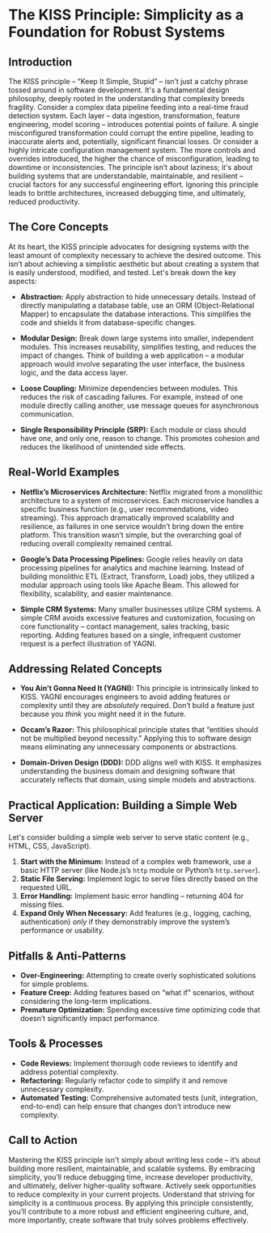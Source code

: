 # The KISS Principle: Simplicity as a Foundation for Robust Systems

## Introduction

The KISS principle – “Keep It Simple, Stupid” – isn’t just a catchy phrase tossed around in software development. It's a fundamental design philosophy, deeply rooted in the understanding that complexity breeds fragility. Consider a complex data pipeline feeding into a real-time fraud detection system. Each layer – data ingestion, transformation, feature engineering, model scoring – introduces potential points of failure. A single misconfigured transformation could corrupt the entire pipeline, leading to inaccurate alerts and, potentially, significant financial losses. Or consider a highly intricate configuration management system. The more controls and overrides introduced, the higher the chance of misconfiguration, leading to downtime or inconsistencies. The principle isn’t about laziness; it's about building systems that are understandable, maintainable, and resilient – crucial factors for any successful engineering effort. Ignoring this principle leads to brittle architectures, increased debugging time, and ultimately, reduced productivity.

## The Core Concepts

At its heart, the KISS principle advocates for designing systems with the least amount of complexity necessary to achieve the desired outcome. This isn’t about achieving a simplistic aesthetic but about creating a system that is easily understood, modified, and tested. Let's break down the key aspects:

- **Abstraction:** Apply abstraction to hide unnecessary details. Instead of directly manipulating a database table, use an ORM (Object-Relational Mapper) to encapsulate the database interactions. This simplifies the code and shields it from database-specific changes.

- **Modular Design:** Break down large systems into smaller, independent modules. This increases reusability, simplifies testing, and reduces the impact of changes. Think of building a web application – a modular approach would involve separating the user interface, the business logic, and the data access layer.

- **Loose Coupling:** Minimize dependencies between modules. This reduces the risk of cascading failures. For example, instead of one module directly calling another, use message queues for asynchronous communication.

- **Single Responsibility Principle (SRP):** Each module or class should have one, and only one, reason to change. This promotes cohesion and reduces the likelihood of unintended side effects.

## Real-World Examples

- **Netflix’s Microservices Architecture:** Netflix migrated from a monolithic architecture to a system of microservices. Each microservice handles a specific business function (e.g., user recommendations, video streaming). This approach dramatically improved scalability and resilience, as failures in one service wouldn’t bring down the entire platform. This transition wasn’t simple, but the overarching goal of reducing overall complexity remained central.

- **Google’s Data Processing Pipelines:** Google relies heavily on data processing pipelines for analytics and machine learning. Instead of building monolithic ETL (Extract, Transform, Load) jobs, they utilized a modular approach using tools like Apache Beam. This allowed for flexibility, scalability, and easier maintenance.

- **Simple CRM Systems:** Many smaller businesses utilize CRM systems. A simple CRM avoids excessive features and customization, focusing on core functionality – contact management, sales tracking, basic reporting. Adding features based on a single, infrequent customer request is a perfect illustration of YAGNI.

## Addressing Related Concepts

- **You Ain’t Gonna Need It (YAGNI):** This principle is intrinsically linked to KISS. YAGNI encourages engineers to avoid adding features or complexity until they are _absolutely_ required. Don’t build a feature just because you _think_ you might need it in the future.

- **Occam’s Razor:** This philosophical principle states that “entities should not be multiplied beyond necessity.” Applying this to software design means eliminating any unnecessary components or abstractions.

- **Domain-Driven Design (DDD):** DDD aligns well with KISS. It emphasizes understanding the business domain and designing software that accurately reflects that domain, using simple models and abstractions.

## Practical Application: Building a Simple Web Server

Let's consider building a simple web server to serve static content (e.g., HTML, CSS, JavaScript).

1.  **Start with the Minimum:** Instead of a complex web framework, use a basic HTTP server (like Node.js’s `http` module or Python’s `http.server`).
2.  **Static File Serving:** Implement logic to serve files directly based on the requested URL.
3.  **Error Handling:** Implement basic error handling – returning 404 for missing files.
4.  **Expand Only When Necessary:** Add features (e.g., logging, caching, authentication) _only_ if they demonstrably improve the system’s performance or usability.

## Pitfalls & Anti-Patterns

- **Over-Engineering:** Attempting to create overly sophisticated solutions for simple problems.
- **Feature Creep:** Adding features based on “what if” scenarios, without considering the long-term implications.
- **Premature Optimization:** Spending excessive time optimizing code that doesn’t significantly impact performance.

## Tools & Processes

- **Code Reviews:** Implement thorough code reviews to identify and address potential complexity.
- **Refactoring:** Regularly refactor code to simplify it and remove unnecessary complexity.
- **Automated Testing:** Comprehensive automated tests (unit, integration, end-to-end) can help ensure that changes don’t introduce new complexity.

## Call to Action

Mastering the KISS principle isn't simply about writing less code – it’s about building more resilient, maintainable, and scalable systems. By embracing simplicity, you’ll reduce debugging time, increase developer productivity, and ultimately, deliver higher-quality software. Actively seek opportunities to reduce complexity in your current projects. Understand that striving for simplicity is a continuous process. By applying this principle consistently, you’ll contribute to a more robust and efficient engineering culture, and, more importantly, create software that truly solves problems effectively.

```

```
